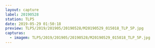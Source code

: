 ```yaml
---
layout: capture
label: 20190528
station: TLP5
date: 2019-05-29 01:50:18
preview: TLP5/2019/201905/20190528/M20190529_015018_TLP_5P.jpg
capturas:
  - imagem: TLP5/2019/201905/20190528/M20190529_015018_TLP_5P.jpg
---
```


